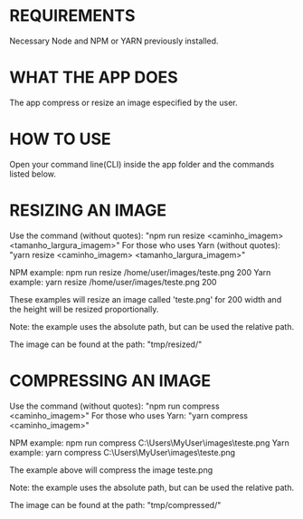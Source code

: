 # REQUIREMENTS

Necessary Node and NPM or YARN previously installed.  

# WHAT THE APP DOES

The app compress or resize an image especified by the user.  

# HOW TO USE

Open your command line(CLI) inside the app folder and the commands listed below.  

# RESIZING AN IMAGE

Use the command (without quotes): "npm run resize <caminho_imagem> <tamanho_largura_imagem>"
For those who uses Yarn (without quotes): "yarn resize <caminho_imagem> <tamanho_largura_imagem>"  

NPM example: npm run resize /home/user/images/teste.png 200
Yarn example: yarn resize /home/user/images/teste.png 200  

These examples will resize an image called 'teste.png' for 200 width and the height will be resized proportionally.  

Note: the example uses the absolute path, but can be used the relative path.  

The image can be found at the path: "tmp/resized/"  

# COMPRESSING AN IMAGE

Use the command (without quotes): "npm run compress <caminho_imagem>"
For those who uses Yarn: "yarn compress <caminho_imagem>"  

NPM example: npm run compress C:\\Users\\MyUser\\images\\teste.png
Yarn example: yarn compress C:\\Users\\MyUser\\images\\teste.png  

The example above will compress the image teste.png  

Note: the example uses the absolute path, but can be used the relative path.  

The image can be found at the path: "tmp/compressed/"
